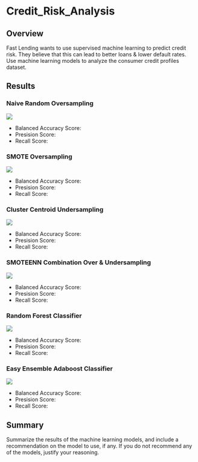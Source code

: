 # Credit_Risk_Analysis

## Overview
Fast Lending wants to use supervised machine learning to predict credit risk. They believe that this can lead to better loans & lower default rates. Use machine learning models to analyze the consumer credit profiles dataset.

## Results
### Naive Random Oversampling
![](Resources/)
- Balanced Accuracy Score: 
- Presision Score: 
- Recall Score:

### SMOTE Oversampling
![](Resources/)
- Balanced Accuracy Score: 
- Presision Score: 
- Recall Score:

### Cluster Centroid Undersampling
![](Resources/)
- Balanced Accuracy Score: 
- Presision Score: 
- Recall Score:

### SMOTEENN Combination Over & Undersampling
![](Resources/)
- Balanced Accuracy Score: 
- Presision Score: 
- Recall Score:

### Random Forest Classifier
![](Resources/)
- Balanced Accuracy Score: 
- Presision Score: 
- Recall Score:

### Easy Ensemble Adaboost Classifier
![](Resources/)
- Balanced Accuracy Score: 
- Presision Score: 
- Recall Score:

## Summary
Summarize the results of the machine learning models, and include a recommendation on the model to use, if any. 
If you do not recommend any of the models, justify your reasoning.

